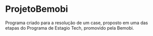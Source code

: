 # ProjetoBemobi
Programa criado para a resolução de um case, proposto em uma das etapas do Programa de Estagio Tech, promovido pela Bemobi.
